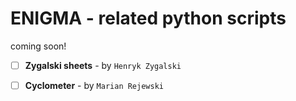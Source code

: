 # ENIGMA - related python scripts


coming soon!
- [ ] **Zygalski sheets** - by `Henryk Zygalski`
- [ ] **Cyclometer** - by `Marian Rejewski` 

